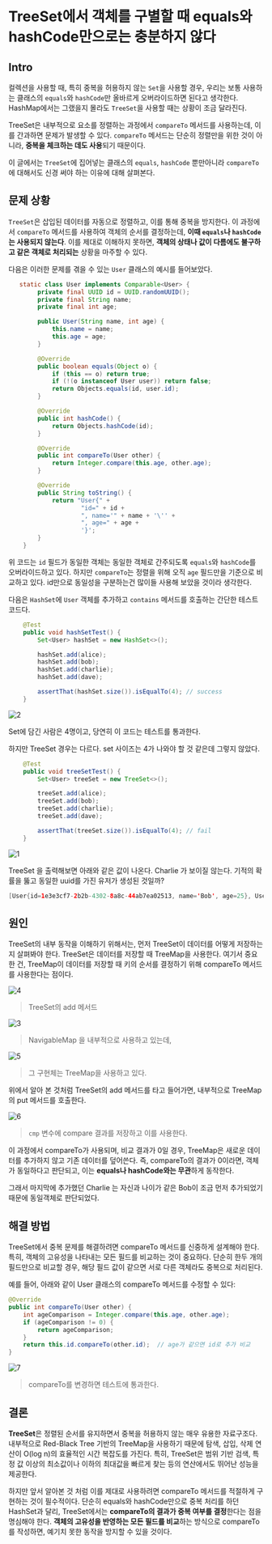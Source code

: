# TreeSet에서 객체를 구별할 때 equals와 hashCode만으로는 충분하지 않다

## Intro

컬렉션을 사용할 때, 특히 중복을 허용하지 않는 `Set`을 사용할 경우, 우리는 보통 사용하는 클래스의 `equals`와 `hashCode`만 올바르게 오버라이드하면 된다고 생각한다. HashMap에서는 그랬을지 몰라도 `TreeSet`을 사용할 때는 상황이 조금 달라진다.

TreeSet은 내부적으로 요소를 정렬하는 과정에서 `compareTo` 메서드를 사용하는데, 이를 간과하면 문제가 발생할 수 있다. `compareTo` 메서드는 단순히 정렬만을 위한 것이 아니라, **중복을 체크하는 데도 사용**되기 때문이다.

이 글에서는 `TreeSet`에 집어넣는 클래스의 `equals`, `hashCode` 뿐만아니라 `compareTo`에 대해서도 신경 써야 하는 이유에 대해 살펴본다.

## 문제 상황

`TreeSet`은 삽입된 데이터를 자동으로 정렬하고, 이를 통해 중복을 방지한다. 이 과정에서 `compareTo` 메서드를 사용하여 객체의 순서를 결정하는데, **이때 `equals`나 `hashCode`는 사용되지 않는다**. 이를 제대로 이해하지 못하면, **객체의 상태나 값이 다름에도 불구하고 같은 객체로 처리되는** 상황을 마주할 수 있다.

다음은 이러한 문제를 겪을 수 있는 `User` 클래스의 예시를 들어보았다.

```java
   static class User implements Comparable<User> {
        private final UUID id = UUID.randomUUID();
        private final String name;
        private final int age;

        public User(String name, int age) {
            this.name = name;
            this.age = age;
        }

        @Override
        public boolean equals(Object o) {
            if (this == o) return true;
            if (!(o instanceof User user)) return false;
            return Objects.equals(id, user.id);
        }

        @Override
        public int hashCode() {
            return Objects.hashCode(id);
        }

        @Override
        public int compareTo(User other) {
            return Integer.compare(this.age, other.age);
        }

        @Override
        public String toString() {
            return "User{" +
                    "id=" + id +
                    ", name='" + name + '\'' +
                    ", age=" + age +
                    '}';
        }
    }
```

위 코드는 `id` 필드가 동일한 객체는 동일한 객체로 간주되도록 `equals`와 `hashCode`를 오버라이드하고 있다. 하지만 `compareTo`는 정렬을 위해 오직 `age` 필드만을 기준으로 비교하고 있다. id만으로 동일성을 구분하는건 많이들 사용해 보았을 것이라 생각한다.



다음은 `HashSet`에 `User` 객체를 추가하고 `contains` 메서드를 호출하는 간단한 테스트 코드다.

```java
    @Test
    public void hashSetTest() {
        Set<User> hashSet = new HashSet<>();

        hashSet.add(alice);
        hashSet.add(bob);
        hashSet.add(charlie);
        hashSet.add(dave);

        assertThat(hashSet.size()).isEqualTo(4); // success
    }
```

![2](https://raw.githubusercontent.com/ShanePark/mdblog/main/backend/java/treeset-contains.assets/2.webp)

Set에 담긴 사람은 4명이고, 당연히 이 코드는 테스트를 통과한다.



하지만 TreeSet 경우는 다르다. set 사이즈는 4가 나와야 할 것 같은데 그렇지 않았다.

```java
    @Test
    public void treeSetTest() {
        Set<User> treeSet = new TreeSet<>();

        treeSet.add(alice);
        treeSet.add(bob);
        treeSet.add(charlie);
        treeSet.add(dave);

        assertThat(treeSet.size()).isEqualTo(4); // fail
    }
```

![1](https://raw.githubusercontent.com/ShanePark/mdblog/main/backend/java/treeset-contains.assets/1.webp)

TreeSet 을 출력해보면 아래와 같은 값이 나온다. Charlie 가 보이질 않는다. 기적의 확률을 뚫고 동일한 uuid를 가진 유저가 생성된 것일까?

```java
[User{id=1e3e3cf7-2b2b-4302-8a8c-44ab7ea02513, name='Bob', age=25}, User{id=c8454284-0433-49e4-8c15-78a05eea1984, name='Dave', age=28}, User{id=02e2a994-7ace-4657-9dde-14fd755c06e4, name='Alice', age=30}]
```

## 원인

TreeSet의 내부 동작을 이해하기 위해서는, 먼저 TreeSet이 데이터를 어떻게 저장하는지 살펴봐야 한다. TreeSet은 데이터를 저장할 때 TreeMap을 사용한다. 여기서 중요한 건, TreeMap이 데이터를 저장할 때 키의 순서를 결정하기 위해 compareTo 메서드를 사용한다는 점이다.

![4](https://raw.githubusercontent.com/ShanePark/mdblog/main/backend/java/treeset-contains.assets/4.webp)

> TreeSet의 add 메서드

![3](https://raw.githubusercontent.com/ShanePark/mdblog/main/backend/java/treeset-contains.assets/3.webp)

> NavigableMap 을 내부적으로 사용하고 있는데,

![5](https://raw.githubusercontent.com/ShanePark/mdblog/main/backend/java/treeset-contains.assets/5.webp)

> 그 구현체는 TreeMap을 사용하고 있다.

위에서 알아 본 것처럼 TreeSet의 add 메서드를 타고 들어가면, 내부적으로 TreeMap의 put 메서드를 호출한다. 

![6](https://raw.githubusercontent.com/ShanePark/mdblog/main/backend/java/treeset-contains.assets/6.webp)

> `cmp` 변수에 compare 결과를 저장하고 이를 사용한다.

이 과정에서 compareTo가 사용되며, 비교 결과가 0일 경우, TreeMap은 새로운 데이터를 추가하지 않고 기존 데이터를 덮어쓴다. 즉, compareTo의 결과가 0이라면, 객체가 동일하다고 판단되고, 이는 **equals나 hashCode와는 무관**하게 동작한다.

그래서 마지막에 추가했던 Charlie 는 자신과 나이가 같은 Bob이 조금 먼저 추가되었기 때문에 동일객체로 판단되었다.

## 해결 방법

TreeSet에서 중복 문제를 해결하려면 compareTo 메서드를 신중하게 설계해야 한다. 특히, 객체의 고유성을 나타내는 모든 필드를 비교하는 것이 중요하다. 단순히 한두 개의 필드만으로 비교할 경우, 해당 필드 값이 같으면 서로 다른 객체라도 중복으로 처리된다.

예를 들어, 아래와 같이 User 클래스의 compareTo 메서드를 수정할 수 있다:

```java
@Override
public int compareTo(User other) {
    int ageComparison = Integer.compare(this.age, other.age);
    if (ageComparison != 0) {
        return ageComparison;
    }
    return this.id.compareTo(other.id);  // age가 같으면 id로 추가 비교
}
```

![7](https://raw.githubusercontent.com/ShanePark/mdblog/main/backend/java/treeset-contains.assets/7.webp)

> compareTo를 변경하면 테스트에 통과한다.

## 결론

**TreeSet**은 정렬된 순서를 유지하면서 중복을 허용하지 않는 매우 유용한 자료구조다. 내부적으로 Red-Black Tree 기반의 TreeMap을 사용하기 때문에 탐색, 삽입, 삭제 연산이 O(log n)의 효율적인 시간 복잡도를 가진다. 특히, TreeSet은 범위 기반 검색, 특정 값 이상의 최소값이나 이하의 최대값을 빠르게 찾는 등의 연산에서도 뛰어난 성능을 제공한다.

하지만 앞서 알아본 것 처럼 이를 제대로 사용하려면 compareTo 메서드를 적절하게 구현하는 것이 필수적이다. 단순히 equals와 hashCode만으로 중복 처리를 하던 HashSet과 달리, TreeSet에서는 **compareTo의 결과가 중복 여부를 결정**한다는 점을 명심해야 한다. **객체의 고유성을 반영하는 모든 필드를 비교**하는 방식으로 compareTo를 작성하면, 예기치 못한 동작을 방지할 수 있을 것이다.
